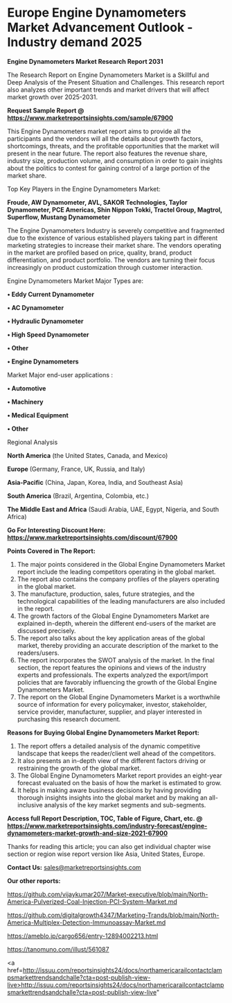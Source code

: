 # Europe Engine Dynamometers Market Advancement Outlook - Industry demand 2025

<strong>Engine Dynamometers Market Research Report 2031</strong>

The Research Report on Engine Dynamometers Market is a Skillful and Deep Analysis of the Present Situation and Challenges. This research report also analyzes other important trends and market drivers that will affect market growth over 2025-2031.

<strong>Request Sample Report @ <a href=https://www.marketreportsinsights.com/sample/67900>https://www.marketreportsinsights.com/sample/67900</a></strong>

This Engine Dynamometers market report aims to provide all the participants and the vendors will all the details about growth factors, shortcomings, threats, and the profitable opportunities that the market will present in the near future. The report also features the revenue share, industry size, production volume, and consumption in order to gain insights about the politics to contest for gaining control of a large portion of the market share.

Top Key Players in the Engine Dynamometers Market:

<strong>Froude, AW Dynamometer, AVL, SAKOR Technologies, Taylor Dynamometer, PCE Americas, Shin Nippon Tokki, Tractel Group, Magtrol, Superflow, Mustang Dynamometer</strong>

The Engine Dynamometers Industry is severely competitive and fragmented due to the existence of various established players taking part in different marketing strategies to increase their market share. The vendors operating in the market are profiled based on price, quality, brand, product differentiation, and product portfolio. The vendors are turning their focus increasingly on product customization through customer interaction.

Engine Dynamometers Market Major Types are:

<strong>• Eddy Current Dynamometer

• AC Dynamometer

• Hydraulic Dynamometer

• High Speed Dynamometer

• Other

• Engine Dynamometers</strong>

Market Major end-user applications :

<strong>• Automotive

• Machinery

• Medical Equipment

• Other</strong>

Regional Analysis

</u><strong><b>North America</b></strong> (the United States, Canada, and Mexico)

<strong><b>Europe </b></strong>(Germany, France, UK, Russia, and Italy)

<strong><b>Asia-Pacific</b></strong> (China, Japan, Korea, India, and Southeast Asia)

<strong><b>South America</b></strong> (Brazil, Argentina, Colombia, etc.)

<strong><b>The Middle East and Africa</b></strong> (Saudi Arabia, UAE, Egypt, Nigeria, and South Africa)

<strong>Go For Interesting Discount Here: <a href=https://www.marketreportsinsights.com/discount/67900>https://www.marketreportsinsights.com/discount/67900</a></strong>

<strong>Points Covered in The Report:</strong>
<ol>
  <li>The major points considered in the Global Engine Dynamometers Market report include the leading competitors operating in the global market.</li>
  <li>The report also contains the company profiles of the players operating in the global market.</li>
  <li>The manufacture, production, sales, future strategies, and the technological capabilities of the leading manufacturers are also included in the report.</li>
  <li>The growth factors of the Global Engine Dynamometers Market are explained in-depth, wherein the different end-users of the market are discussed precisely.</li>
  <li>The report also talks about the key application areas of the global market, thereby providing an accurate description of the market to the readers/users.</li>
  <li>The report incorporates the SWOT analysis of the market. In the final section, the report features the opinions and views of the industry experts and professionals. The experts analyzed the export/import policies that are favorably influencing the growth of the Global Engine Dynamometers Market.</li>
  <li>The report on the Global Engine Dynamometers Market is a worthwhile source of information for every policymaker, investor, stakeholder, service provider, manufacturer, supplier, and player interested in purchasing this research document.</li>
</ol>
<strong>Reasons for Buying Global Engine Dynamometers Market Report:</strong>

<ol>
  <li>The report offers a detailed analysis of the dynamic competitive landscape that keeps the reader/client well ahead of the competitors.</li>
  <li>It also presents an in-depth view of the different factors driving or restraining the growth of the global market.</li>
  <li>The Global Engine Dynamometers Market report provides an eight-year forecast evaluated on the basis of how the market is estimated to grow.</li>
  <li>It helps in making aware business decisions by having providing thorough insights insights into the global market and by making an all-inclusive analysis of the key market segments and sub-segments.</li>
</ol>
<strong>Access full Report Description, TOC, Table of Figure, Chart, etc. @ <a href=https://www.marketreportsinsights.com/industry-forecast/engine-dynamometers-market-growth-and-size-2021-67900>https://www.marketreportsinsights.com/industry-forecast/engine-dynamometers-market-growth-and-size-2021-67900</a></strong>


Thanks for reading this article; you can also get individual chapter wise section or region wise report version like Asia, United States, Europe.

<strong>Contact Us:</strong>
sales@marketreportsinsights.com

<strong>Our other reports:</strong>

<a href=https://github.com/vijaykumar207/Market-executive/blob/main/North-America-Pulverized-Coal-Injection-PCI-System-Market.md>https://github.com/vijaykumar207/Market-executive/blob/main/North-America-Pulverized-Coal-Injection-PCI-System-Market.md</a>

<a href=https://github.com/digitalgrowth4347/Marketing-Trands/blob/main/North-America-Multiplex-Detection-Immunoassay-Market.md>https://github.com/digitalgrowth4347/Marketing-Trands/blob/main/North-America-Multiplex-Detection-Immunoassay-Market.md</a>

<a href=https://ameblo.jp/cargo656/entry-12894002213.html>https://ameblo.jp/cargo656/entry-12894002213.html</a>

<a href=https://tanomuno.com/illust/561087>https://tanomuno.com/illust/561087</a>

<a href=http://issuu.com/reportsinsights24/docs/northamericarailcontactclampsmarkettrendsandchalle?cta=post-publish-view-live>http://issuu.com/reportsinsights24/docs/northamericarailcontactclampsmarkettrendsandchalle?cta=post-publish-view-live</a>"
